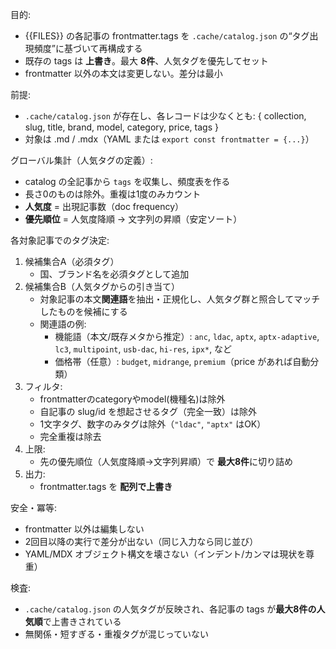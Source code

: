 目的:
- {{FILES}} の各記事の frontmatter.tags を `.cache/catalog.json` の“タグ出現頻度”に基づいて再構成する
- 既存の tags は **上書き**。最大 **8件**、人気タグを優先してセット
- frontmatter 以外の本文は変更しない。差分は最小

前提:
- `.cache/catalog.json` が存在し、各レコードは少なくとも:
  { collection, slug, title, brand, model, category, price, tags }
- 対象は .md / .mdx（YAML または `export const frontmatter = {...}`）

グローバル集計（人気タグの定義）:
- catalog の全記事から `tags` を収集し、頻度表を作る
- 長さ0のものは除外。重複は1度のみカウント
- **人気度** = 出現記事数（doc frequency）
- **優先順位** = 人気度降順 → 文字列の昇順（安定ソート）

各対象記事でのタグ決定:
1) 候補集合A（必須タグ）
   - 国、ブランド名を必須タグとして追加
2) 候補集合B（人気タグからの引き当て）
   - 対象記事の本文**関連語**を抽出・正規化し、人気タグ群と照合してマッチしたものを候補にする
   - 関連語の例:
     - 機能語（本文/既存メタから推定）: `anc`, `ldac`, `aptx`, `aptx-adaptive`, `lc3`, `multipoint`, `usb-dac`, `hi-res`, `ipx*`, など
     - 価格帯（任意）: `budget`, `midrange`, `premium`（price があれば自動分類）
3) フィルタ:
   - frontmatterのcategoryやmodel(機種名)は除外
   - 自記事の slug/id を想起させるタグ（完全一致）は除外
   - 1文字タグ、数字のみタグは除外（`"ldac"`, `"aptx"` はOK）
   - 完全重複は除去
4) 上限:
   - 先の優先順位（人気度降順→文字列昇順）で **最大8件**に切り詰め
5) 出力:
   - frontmatter.tags を **配列で上書き**

安全・冪等:
- frontmatter 以外は編集しない
- 2回目以降の実行で差分が出ない（同じ入力なら同じ並び）
- YAML/MDX オブジェクト構文を壊さない（インデント/カンマは現状を尊重）

検査:
- `.cache/catalog.json` の人気タグが反映され、各記事の tags が**最大8件の人気順**で上書きされている
- 無関係・短すぎる・重複タグが混じっていない
